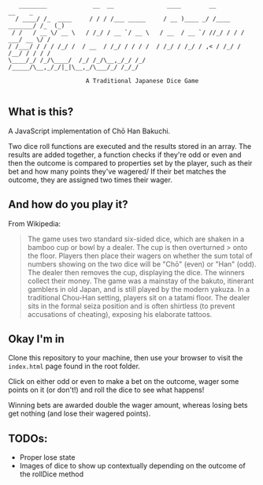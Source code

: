 ```
   ________             __  __               ____        __              __    _ 
  / ____/ /_  ____     / / / /___ _____     / __ )____ _/ /____  _______/ /_  (_)
 / /   / __ \/ __ \   / /_/ / __ `/ __ \   / __  / __ `/ //_/ / / / ___/ __ \/ / 
/ /___/ / / / /_/ /  / __  / /_/ / / / /  / /_/ / /_/ / ,< / /_/ / /__/ / / / /  
\____/_/ /_/\____/  /_/ /_/\__,_/_/ /_/  /_____/\__,_/_/|_|\__,_/\___/_/ /_/_/   

                      A Traditional Japanese Dice Game
                                                                                 
```

## What is this?

A JavaScript implementation of Chō Han Bakuchi. 

Two dice roll functions are executed and the results stored in an array. The results are added together, a function checks if they're odd or even and then the outcome is compared to properties set by the player, such as their bet and how many points they've wagered/ If their bet matches the outcome, they are assigned two times their wager. 

## And how do you play it?

From Wikipedia:
> The game uses two standard six-sided dice, which are shaken in a bamboo cup or bowl by a dealer. The cup is then overturned > onto the floor. Players then place their wagers on whether the sum total of numbers showing on the two dice will be "Chō" 
> (even) or "Han" (odd). The dealer then removes the cup, displaying the dice. The winners collect their money.
> The game was a mainstay of the bakuto, itinerant gamblers in old Japan, and is still played by the modern yakuza. In a 
> traditional Chou-Han setting, players sit on a tatami floor. The dealer sits in the formal seiza position and is often 
> shirtless (to prevent accusations of cheating), exposing his elaborate tattoos.

## Okay I'm in

Clone this repository to your machine, then use your browser to visit the ```index.html``` page found in the root folder. 

Click on either odd or even to make a bet on the outcome, wager some points on it (or don't!) and roll the dice to see what happens!

Winning bets are awarded double the wager amount, whereas losing bets get nothing (and lose their wagered points). 

## TODOs:
- Proper lose state 
- Images of dice to show up contextually depending on the outcome of the rollDice method

